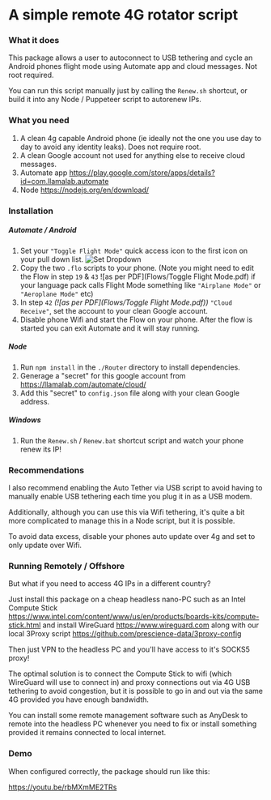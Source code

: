 # A simple remote 4G rotator script

### What it does

This package allows a user to autoconnect to USB tethering and cycle an Android phones flight mode using Automate app and cloud messages. Not root required.

You can run this script manually just by calling the `Renew.sh` shortcut, or build it into any Node / Puppeteer script to autorenew IPs.

### What you need

1. A clean 4g capable Android phone (ie ideally not the one you use day to day to avoid any identity leaks). Does not require root.
2. A clean Google account not used for anything else to receive cloud messages.
3. Automate app https://play.google.com/store/apps/details?id=com.llamalab.automate
4. Node https://nodejs.org/en/download/

### Installation

##### Automate / Android
1. Set your `"Toggle Flight Mode"` quick access icon to the first icon on your pull down list. 
![Set Dropdown](https://github.com/prescience-data/4g-rotator/blob/master/Doc/flight-mode.jpg?raw=true)
2. Copy the two `.flo` scripts to your phone.
    (Note you might need to edit the Flow in step `19` & `43` ![as per PDF](Flows/Toggle Flight Mode.pdf) if your language pack calls Flight Mode something like `"Airplane Mode"` or `"Aeroplane Mode"` etc)
3. In step `42` *(![as per PDF](Flows/Toggle Flight Mode.pdf))* `"Cloud Receive"`, set the account to your clean Google account.
4. Disable phone Wifi and start the Flow on your phone. After the flow is started you can exit Automate and it will stay running.

##### Node
1. Run `npm install` in the `./Router` directory to install dependencies. 
2. Generage a "secret" for this google account from https://llamalab.com/automate/cloud/
3. Add this "secret" to `config.json` file along with your clean Google address.

##### Windows
1. Run the `Renew.sh` / `Renew.bat` shortcut script and watch your phone renew its IP!

### Recommendations

I also recommend enabling the Auto Tether via USB script to avoid having to manually enable USB tethering each time you plug it in as a USB modem.

Additionally, although you can use this via Wifi tethering, it's quite a bit more complicated to manage this in a Node script, but it is possible. 

To avoid data excess, disable your phones auto update over 4g and set to only update over Wifi.


### Running Remotely / Offshore 

But what if you need to access 4G IPs in a different country?

Just install this package on a cheap headless nano-PC such as an Intel Compute Stick https://www.intel.com/content/www/us/en/products/boards-kits/compute-stick.html and install WireGuard https://www.wireguard.com along with our local 3Proxy script https://github.com/prescience-data/3proxy-config

Then just VPN to the headless PC and you'll have access to it's SOCKS5 proxy!

The optimal solution is to connect the Compute Stick to wifi (which WireGuard will use to connect in) and proxy connections out via 4G USB tethering to avoid congestion, but it is possible to go in and out via the same 4G provided you have enough bandwidth.

You can install some remote management software such as AnyDesk to remote into the headless PC whenever you need to fix or install something provided it remains connected to local internet. 


### Demo

When configured correctly, the package should run like this:

https://youtu.be/rbMXmME2TRs

